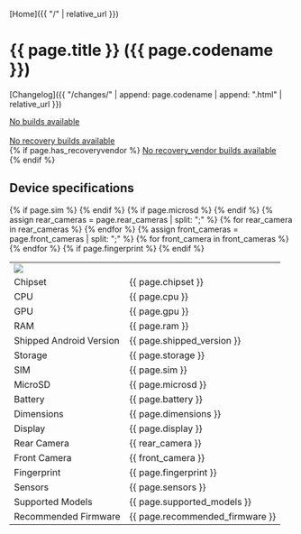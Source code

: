 [Home]({{ "/" | relative_url }})

# {{ page.title }} ({{ page.codename }})

[Changelog]({{ "/changes/" | append: page.codename | append: ".html" | relative_url }})  

<a id="download-url" href="">No builds available</a>
<br>
<a id="download-url-sha256" href="" style="display: none;">sha256</a>
<br>
<a id="download-recovery-url" href="">No recovery builds available</a>
<br>
<a id="download-recovery-url-sha256" href="" style="display: none;">sha256</a>
{% if page.has_recoveryvendor %}
<a id="download-recoveryvendor-url" href="">No recovery_vendor builds available</a>
<br>
<a id="download-recoveryvendor-url-sha256" href="" style="display: none;">sha256</a>
{% endif %}

<script type="text/javascript">
let url = "{{ site.lineage_ota_base_url | append: page.codename | append: ".json" }}";

fetch(url).then(response => response.json()).then((json) => {
    let downloadUrl = document.getElementById("download-url");
    downloadUrl.href = json.response[0].url;
    downloadUrl.innerHTML = "Download " + json.response[0].filename + " (" + (json.response[0].size / 1024 / 1024).toFixed(2) + "MB)";

    let downloadUrlSHA256 = document.getElementById("download-url-sha256");
    downloadUrlSHA256.href = json.response[0].url + ".sha256";
    downloadUrlSHA256.style.display = "inline-block";

{% if page.recovery_size %}
    let recoverySize = {{ page.recovery_size }};
{% endif %}

    let downloadRecovery = document.getElementById("download-recovery-url");
    downloadRecovery.href = json.response[0].url.replace("UNOFFICIAL", "recovery").replace(".zip", ".img");
    downloadRecovery.innerHTML = "Download recovery " + json.response[0].filename.replace("UNOFFICIAL", "recovery").replace(".zip", ".img");

    if (recoverySize > 0)
        downloadRecovery.innerHTML += " (" + (recoverySize / 1024 / 1024).toFixed(2) + "MB)";

    let downloadRecoverySHA256 = document.getElementById("download-recovery-url-sha256");
    downloadRecoverySHA256.href = downloadRecovery.href + ".sha256";
    downloadRecoverySHA256.style.display = "inline-block";

{% if page.has_recoveryvendor %}
    let downloadRecoveryVendor = document.getElementById("download-recoveryvendor-url");
    downloadRecoveryVendor.href = json.response[0].url.replace("UNOFFICIAL", "recovery_vendor").replace(".zip", ".img");
    downloadRecoveryVendor.innerHTML = "Download recovery_vendor " + json.response[0].filename.replace("UNOFFICIAL", "recovery_vendor").replace(".zip", ".img");

    let downloadRecoveryVendorSHA256 = document.getElementById("download-recoveryvendor-url-sha256");
    downloadRecoveryVendorSHA256.href = downloadRecoveryVendor.href + ".sha256";
    downloadRecoveryVendorSHA256.style.display = "inline-block";
{% endif %}

});
</script>

## Device specifications

<table>
    <tbody>
        <tr>
            <td align="left" colspan="2"><img src="{{ "/images/" | append: page.codename | append: ".png" | relative_url}}" style="max-height: 500px"></td>
        </tr>
        <tr>
            <td align="left">Chipset</td>
            <td align="left">{{ page.chipset }}</td>
        </tr>
        <tr>
            <td align="left">CPU</td>
            <td align="left">{{ page.cpu }}</td>
        </tr>
        <tr>
            <td align="left">GPU</td>
            <td align="left">{{ page.gpu }}</td>
        </tr>
        <tr>
            <td align="left">RAM</td>
            <td align="left">{{ page.ram }}</td>
        </tr>
        <tr>
            <td align="left">Shipped Android Version</td>
            <td align="left">{{ page.shipped_version }}</td>
        </tr>
        <tr>
            <td align="left">Storage</td>
            <td align="left">{{ page.storage }}</td>
        </tr>
{% if page.sim %}
        <tr>
            <td align="left">SIM</td>
            <td align="left">{{ page.sim }}</td>
        </tr>
{% endif %}
{% if page.microsd %}
        <tr>
            <td align="left">MicroSD</td>
            <td align="left">{{ page.microsd }}</td>
        </tr>
{% endif %}
        <tr>
            <td align="left">Battery</td>
            <td align="left">{{ page.battery }}</td>
        </tr>
        <tr>
            <td align="left">Dimensions</td>
            <td align="left">{{ page.dimensions }}</td>
        </tr>
        <tr>
            <td align="left">Display</td>
            <td align="left">{{ page.display }}</td>
        </tr>
{% assign rear_cameras = page.rear_cameras | split: ";" %}
{% for rear_camera in rear_cameras %}
        <tr>
            <td align="left">Rear Camera</td>
            <td align="left">{{ rear_camera }}</td>
        </tr>
{% endfor %}
{% assign front_cameras = page.front_cameras | split: ";" %}
{% for front_camera in front_cameras %}
        <tr>
            <td align="left">Front Camera</td>
            <td align="left">{{ front_camera }}</td>
        </tr>
{% endfor %}
{% if page.fingerprint %}
        <tr>
            <td align="left">Fingerprint</td>
            <td align="left">{{ page.fingerprint }}</td>
        </tr>
{% endif %}
        <tr>
            <td align="left">Sensors</td>
            <td align="left">{{ page.sensors }}</td>
        </tr>
	<tr>
	    <td align="left">Supported Models</td>
	    <td align="left">{{ page.supported_models }}</td>
	</tr>
	<tr>
	    <td align="left">Recommended Firmware</td>
	    <td align="left">{{ page.recommended_firmware }}</td>
	</tr>
    </tbody>
</table>
